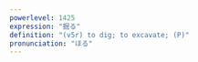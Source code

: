 ```yaml
---
powerlevel: 1425
expression: "掘る"
definition: "(v5r) to dig; to excavate; (P)"
pronunciation: "ほる"
---
```


